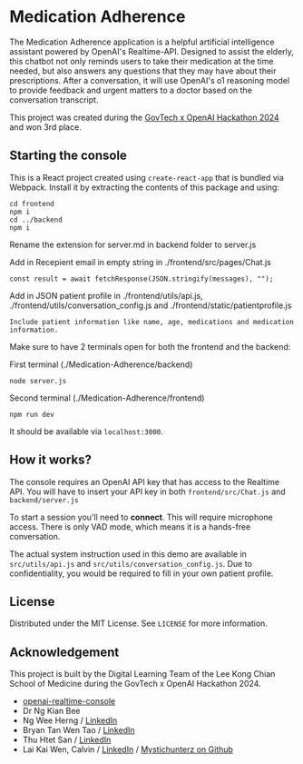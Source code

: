 # Medication Adherence

The Medication Adherence application is a helpful artificial intelligence assistant powered by OpenAI's Realtime-API. Designed to assist the elderly, this chatbot not only reminds users to take their medication at the time needed, but also answers any questions that they may have about their prescriptions. After a conversation, it will use OpenAI's o1 reasoning model to provide feedback and urgent matters to a doctor based on the conversation transcript.

This project was created during the [GovTech x OpenAI Hackathon 2024](https://www.tech.gov.sg/media/events/govtech-openai-hackathon-2024/) and won 3rd place.

## Starting the console

This is a React project created using `create-react-app` that is bundled via Webpack.
Install it by extracting the contents of this package and using:

```shell
cd frontend
npm i
cd ../backend
npm i
```

Rename the extension for server.md in backend folder to server.js

Add in Recepient email in empty string in ./frontend/src/pages/Chat.js

```shell
const result = await fetchResponse(JSON.stringify(messages), "");
```

Add in JSON patient profile in ./frontend/utils/api.js, ./frontend/utils/conversation_config.js and ./frontend/static/patientprofile.js

```shell
Include patient information like name, age, medications and medication information.
```

Make sure to have 2 terminals open for both the frontend and the backend:

First terminal (./Medication-Adherence/backend)

```shell
node server.js
```

Second terminal (./Medication-Adherence/frontend)

```shell
npm run dev
```

It should be available via `localhost:3000`.

## How it works?

The console requires an OpenAI API key that has access to the Realtime API.
You will have to insert your API key in both `frontend/src/Chat.js` and `backend/server.js`

To start a session you'll need to **connect**. This will require microphone access.
There is only VAD mode, which means it is a hands-free conversation.

The actual system instruction used in this demo are available in `src/utils/api.js` and `src/utils/conversation_config.js`. Due to confidentiality, you would be required to fill in your own patient profile.

## License

Distributed under the MIT License. See `LICENSE` for more information.

## Acknowledgement

This project is built by the Digital Learning Team of the Lee Kong Chian School of Medicine during the GovTech x OpenAI Hackathon 2024.

- [openai-realtime-console](https://github.com/openai/openai-realtime-console)
- Dr Ng Kian Bee
- Ng Wee Herng / [LinkedIn](https://www.linkedin.com/in/ng-wee-herng-0b8888272/)
- Bryan Tan Wen Tao / [LinkedIn](https://www.linkedin.com/in/bryan-tan-wen-tao-843b27272/)
- Thu Htet San / [LinkedIn](https://www.linkedin.com/in/thu-htet-san-733607169/)
- Lai Kai Wen, Calvin / [LinkedIn](https://www.linkedin.com/in/calvin-lai-1865b9279/) / [Mystichunterz on Github](https://github.com/Mystichunterz)
